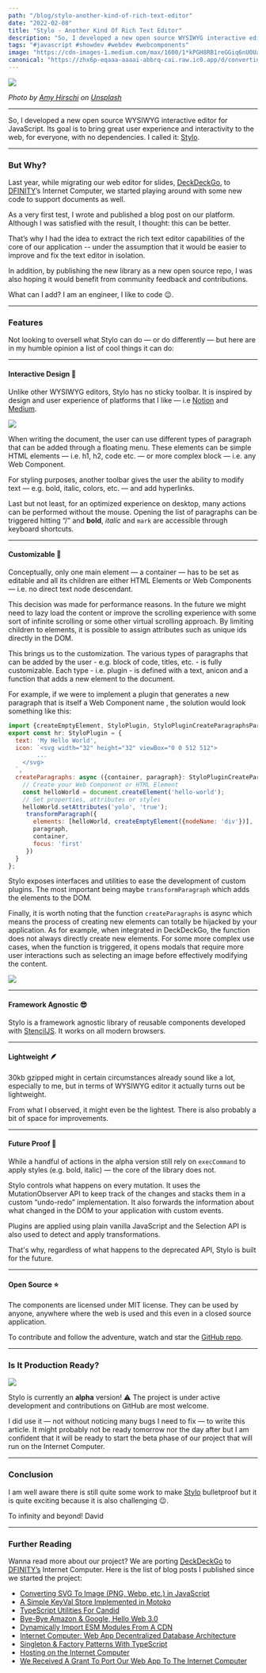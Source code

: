```yaml
---
path: "/blog/stylo-another-kind-of-rich-text-editor"
date: "2022-02-08"
title: "Stylo - Another Kind Of Rich Text Editor"
description: "So, I developed a new open source WYSIWYG interactive editor for JavaScript."
tags: "#javascript #showdev #webdev #webcomponents"
image: "https://cdn-images-1.medium.com/max/1600/1*kPGH8RB1reGGiq6nU0UaIg.jpeg"
canonical: "https://zhx6p-eqaaa-aaaai-abbrq-cai.raw.ic0.app/d/converting-svg-to-image-in-javascript"
---
```


![](https://cdn-images-1.medium.com/max/1600/1*kPGH8RB1reGGiq6nU0UaIg.jpeg)

*Photo by [Amy Hirschi](https://unsplash.com/@amyhirschi?utm_source=unsplash&utm_medium=referral&utm_content=creditCopyText) on [Unsplash](https://unsplash.com/s/photos/pen?utm_source=unsplash&utm_medium=referral&utm_content=creditCopyText)*

*****

So, I developed a new open source WYSIWYG interactive editor for JavaScript. Its goal is to bring great user experience and interactivity to the web, for everyone, with no dependencies. I called it: [Stylo](https://stylojs.com/).

*****

### But Why?

Last year, while migrating our web editor for slides, [DeckDeckGo](https://deckdeckgo.com), to [DFINITY](https://dfinity.org)’s Internet Computer, we started playing around with some new code to support documents as well.

As a very first test, I wrote and published a blog post on our platform. Although I was satisfied with the result, I thought: this can be better.

That’s why I had the idea to extract the rich text editor capabilities of the core of our application -- under the assumption that it would be easier to improve and fix the text editor in isolation.

In addition, by publishing the new library as a new open source repo, I was also hoping it would benefit from community feedback and contributions.

What can I add? I am an engineer, I like to code 😉.

*****

### Features

Not looking to oversell what Stylo can do — or do differently — but here are in my humble opinion a list of cool things it can do:

*****

#### Interactive Design 🎯

Unlike other WYSIWYG editors, Stylo has no sticky toolbar. It is inspired by design and user experience of platforms that I like — i.e [Notion](https://www.notion.so/) and [Medium](https://medium.com/).

![](https://cdn-images-1.medium.com/max/1600/1*D-YYgIa5cY0Ya8FAN0Lyiw.gif)

When writing the document, the user can use different types of paragraph that can be added through a floating menu. These elements can be simple HTML elements — i.e. h1, h2, code etc. — or more complex block — i.e. any Web Component.

For styling purposes, another toolbar gives the user the ability to modify text — e.g. bold, italic, colors, etc. — and add hyperlinks.

Last but not least, for an optimized experience on desktop, many actions can be performed without the mouse. Opening the list of paragraphs can be triggered hitting “/” and **bold**, *italic* and `mark` are accessible through keyboard shortcuts.

*****

#### Customizable 💪

Conceptually, only one main element — a container — has to be set as editable and all its children are either HTML Elements or Web Components — i.e. no direct text node descendant.

This decision was made for performance reasons. In the future we might need to lazy load the content or improve the scrolling experience with some sort of infinite scrolling or some other virtual scrolling approach. By limiting children to elements, it is possible to assign attributes such as unique ids directly in the DOM.

This brings us to the customization. The various types of paragraphs that can be added by the user - e.g. block of code, titles, etc. - is fully customizable. Each type - i.e. plugin - is defined with a ​text​, an ​icon​ and a​ function that adds a new element to the document.

For example, if we were to implement a plugin that generates a new paragraph that is itself a Web Component name <hello-world/>, the solution would look something like this:

```javascript
import {createEmptyElement, StyloPlugin, StyloPluginCreateParagraphsParams, transformParagraph} from '@papyrs/stylo';
export const hr: StyloPlugin = {
  text: 'My Hello World',
  icon: `<svg width="32" height="32" viewBox="0 0 512 512">
        ...
    </svg>
  `,
  createParagraphs: async ({container, paragraph}: StyloPluginCreateParagraphsParams) => {
    // Create your Web Component or HTML Element
    const helloWorld = document.createElement('hello-world');
    // Set properties, attributes or styles
    helloWorld.setAttributes('yolo', 'true');
     transformParagraph({
       elements: [helloWorld, createEmptyElement({nodeName: 'div'})],
       paragraph,
       container,
       focus: 'first'
     })
  }
};
```

Stylo exposes interfaces and utilities to ease the development of custom plugins. The most important being maybe `transformParagraph` which adds the elements to the DOM.

Finally, it is worth noting that the function `createParagraphs` is async which means the process of creating new elements can totally be hijacked by your application. As for example, when integrated in DeckDeckGo, the function does not always directly create new elements. For some more complex use cases, when the function is triggered, it opens modals that require more user interactions such as selecting an image before effectively modifying the content.

![](https://cdn-images-1.medium.com/max/1600/1*9GgkGbx_4D-hIwT8PxJivQ.gif)

*****

#### Framework Agnostic 😎

Stylo is a framework agnostic library of reusable components developed with [StencilJS](https://stenciljs.com/). It works on all modern browsers.

*****

#### Lightweight 🪶

30kb gzipped might in certain circumstances already sound like a lot, especially to me, but in terms of WYSIWYG editor it actually turns out be lightweight.

From what I observed, it might even be the lightest. There is also probably a bit of space for improvements.

*****

#### Future Proof 🚀

While a handful of actions in the alpha version still rely on `execCommand` to apply styles (e.g. bold, italic) — the core of the library does not.

Stylo controls what happens on every mutation. It uses the MutationObserver API to keep track of the changes and stacks them in a custom “undo-redo” implementation. It also forwards the information about what changed in the DOM to your application with custom events.

Plugins are applied using plain vanilla JavaScript and the Selection API is also used to detect and apply transformations.

That's why, regardless of what happens to the deprecated API, Stylo is built for the future.

*****

#### Open Source ⭐️

The components are licensed under MIT license. They can be used by anyone, anywhere where the web is used and this even in a closed source application.

To contribute and follow the adventure, watch and star the [GitHub repo](https://github.com/papyrs/stylo).

*****

### Is It Production Ready?

![](https://cdn-images-1.medium.com/max/1600/1*snbd7Pn0GcdqaEa9m48cIQ.gif)

Stylo is currently an **alpha** version! ⚠️ The project is under active development and contributions on GitHub are most welcome.

I did use it — not without noticing many bugs I need to fix — to write this article. It might probably not be ready tomorrow nor the day after but I am confident that it will be ready to start the beta phase of our project that will run on the Internet Computer.

*****

### Conclusion

I am well aware there is still quite some work to make [Stylo](https://stylojs.com) bulletproof but it is quite exciting because it is also challenging 😉.

To infinity and beyond!
David


*****

### Further Reading

Wanna read more about our project? We are porting [DeckDeckGo](https://deckdeckgo.com/) to [DFINITY’s](https://dfinity.org/) Internet Computer. Here is the list of blog posts I published since we started the project:

* [Converting SVG To Image (PNG, Webp, etc.) in JavaScript](https://daviddalbusco.com/blog/converting-svg-to-image-png-webp-etc-in-javascript)
* [A Simple KeyVal Store Implemented in Motoko](https://daviddalbusco.com/blog/a-simple-keyval-store-implemented-in-motoko)
* [TypeScript Utilities For Candid](https://daviddalbusco.com/blog/typescript-utilities-for-candid)
* [Bye-Bye Amazon & Google, Hello Web 3.0](https://daviddalbusco.com/blog/bye-bye-amazon-and-google-hello-web-3-0)
* [Dynamically Import ESM Modules From A CDN](https://daviddalbusco.com/blog/dynamically-import-esm-modules-from-a-cdn)
* [Internet Computer: Web App Decentralized Database Architecture](https://daviddalbusco.com/blog/internet-computer-web-app-decentralized-database-architecture)
* [Singleton & Factory Patterns With TypeScript](https://daviddalbusco.com/blog/singleton-and-factory-patterns-with-typescript)
* [Hosting on the Internet Computer](https://daviddalbusco.com/blog/getting-started-with-the-internet-computer-web-hosting)
* [We Received A Grant To Port Our Web App To The Internet Computer](https://daviddalbusco.com/blog/we-received-a-grant-to-port-our-web-app-to-the-internet-computer)
